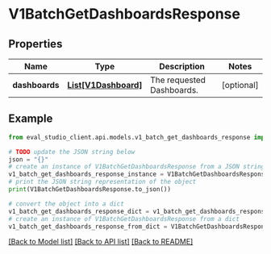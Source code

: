 # V1BatchGetDashboardsResponse


## Properties

Name | Type | Description | Notes
------------ | ------------- | ------------- | -------------
**dashboards** | [**List[V1Dashboard]**](V1Dashboard.md) | The requested Dashboards. | [optional] 

## Example

```python
from eval_studio_client.api.models.v1_batch_get_dashboards_response import V1BatchGetDashboardsResponse

# TODO update the JSON string below
json = "{}"
# create an instance of V1BatchGetDashboardsResponse from a JSON string
v1_batch_get_dashboards_response_instance = V1BatchGetDashboardsResponse.from_json(json)
# print the JSON string representation of the object
print(V1BatchGetDashboardsResponse.to_json())

# convert the object into a dict
v1_batch_get_dashboards_response_dict = v1_batch_get_dashboards_response_instance.to_dict()
# create an instance of V1BatchGetDashboardsResponse from a dict
v1_batch_get_dashboards_response_from_dict = V1BatchGetDashboardsResponse.from_dict(v1_batch_get_dashboards_response_dict)
```
[[Back to Model list]](../README.md#documentation-for-models) [[Back to API list]](../README.md#documentation-for-api-endpoints) [[Back to README]](../README.md)


